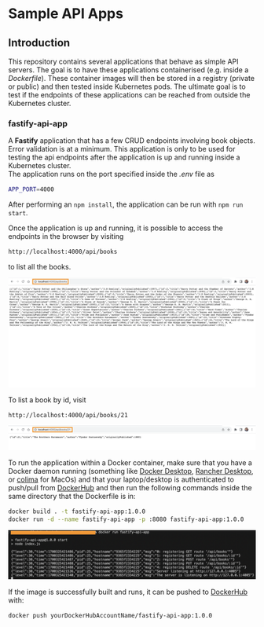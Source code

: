 # Sample API Apps
## Introduction    
This repository contains several applications that behave as simple API servers. The goal is to have these applications containerised (e.g. inside a _Dockerfile_). These container images will then be stored in a registry (private or public) and then tested inside Kubernetes pods. The ultimate goal is to test if the endpoints of these applications can be reached from outside the Kubernetes cluster.

### fastify-api-app
A **Fastify** application that has a few CRUD endpoints involving book objects. Error validation is at a minimum. This application is only to be used for testing the api endpoints after the application is up and running inside a Kubernetes cluster.   
The application runs on the port specified inside the _.env_ file as
```bash
APP_PORT=4000
```
After performing an `npm install`, the application can be run with `npm run start`.   

Once the application is up and running, it is possible to access the endpoints in the browser by visiting
```bash
http://localhost:4000/api/books
```
to list all the books.   

![All Books](public/assets/images/fastify-api-app-books-endpoint.png)   

To list a book by id, visit
```bash
http://localhost:4000/api/books/21
```
![Book by Id](public/assets/images/fastify-api-app-book-by-id-endpoint.png)   

To run the application within a Docker container, make sure that you have a Docker daemon running (something like [Docker Desktop](https://docs.docker.com/get-docker/), [Rancher Desktop](https://docs.rancherdesktop.io/), or [colima](https://github.com/abiosoft/colima#getting-started) for MacOs) and that your laptop/desktop is authenticated to push/pull from [DockerHub](https://hub.docker.com/) and then run the following commands inside the same directory that the Dockerfile is in:
```bash
docker build . -t fastify-api-app:1.0.0
docker run -d --name fastify-api-app -p :8080 fastify-api-app:1.0.0
```
![Docker Container Running](public/assets/images/docker-run-fastify-api-app.png)   

If the image is successfully built and runs, it can be pushed to [DockerHub](https://hub.docker.com/) with:
```bash
docker push yourDockerHubAccountName/fastify-api-app:1.0.0
```